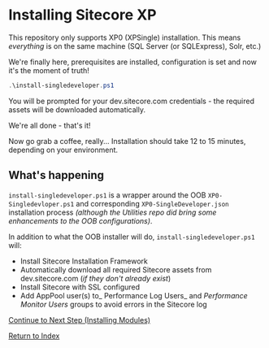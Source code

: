 # Installing Sitecore XP

This repository only supports XP0 (XPSingle) installation. This means _everything_ is on the same machine (SQL Server (or SQLExpress), Solr, etc.)

We're finally here, prerequisites are installed, configuration is set and now it's the moment of truth!

```powershell
.\install-singledeveloper.ps1
```

You will be prompted for your dev.sitecore.com credentials - the required assets will be downloaded automatically.

We're all done - that's it!

Now go grab a coffee, really... Installation should take 12 to 15 minutes, depending on your environment.

## What's happening

`install-singledeveloper.ps1` is a wrapper around the OOB `XP0-Singledevloper.ps1` and corresponding `XP0-SingleDeveloper.json` installation process _(although the Utilities repo did bring some enhancements to the OOB configurations)_.

In addition to what the OOB installer will do, `install-singledeveloper.ps1` will:

- Install Sitecore Installation Framework
- Automatically download all required Sitecore assets from dev.sitecore.com (_if they don't already exist_)
- Install Sitecore with SSL configured
- Add AppPool user(s) to_ Performance Log Users_ and _Performance Monitor Users_ groups to avoid errors in the Sitecore log

[Continue to Next Step (Installing Modules)](installing-modules.md)

[Return to Index](readme.md)
